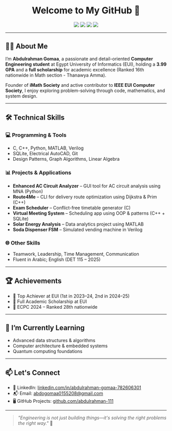 
<h1 align="center">Welcome to My GitHub 👋</h1>

<p align="center">
  <img src="https://img.shields.io/badge/Competitive_Programming-%23008ECC?style=flat-square&logo=codeforces&logoColor=white"/>
  <img src="https://img.shields.io/badge/Circuit_Analysis-%23008080?style=flat-square&logo=python&logoColor=white"/>
  <img src="https://img.shields.io/badge/Problem_Solving-strong-blue?style=flat-square&logo=leetcode&logoColor=white"/>
  <img src="https://img.shields.io/badge/Leadership-%23FFD700?style=flat-square&logo=googlegroups&logoColor=black"/>
</p>

---

## 🧑‍💼 About Me

I’m **Abdulrahman Gomaa**, a passionate and detail-oriented **Computer Engineering student** at Egypt University of Informatics (EUI), holding a **3.99 GPA** and a **full scholarship** for academic excellence (Ranked 16th nationwide in Math section - Thanawya Amma).

Founder of **iMath Society** and active contributor to **IEEE EUI Computer Society**, I enjoy exploring problem-solving through code, mathematics, and system design.

---

## 🛠 Technical Skills

### 💻 Programming & Tools
- C, C++, Python, MATLAB, Verilog
- SQLite, Electrical AutoCAD, Git
- Design Patterns, Graph Algorithms, Linear Algebra

### 📊 Projects & Applications
- **Enhanced AC Circuit Analyzer** – GUI tool for AC circuit analysis using MNA (Python)
- **Route4Me** – CLI for delivery route optimization using Dijkstra & Prim (C++)
- **Exam Scheduler** – Conflict-free timetable generator (C)
- **Virtual Meeting System** – Scheduling app using OOP & patterns (C++ + SQLite)
- **Solar Energy Analysis** – Data analytics project using MATLAB
- **Soda Dispenser FSM** – Simulated vending machine in Verilog

### 🌐 Other Skills
- Teamwork, Leadership, Time Management, Communication
- Fluent in Arabic; English (DET 115 – 2025)

---

## 🏆 Achievements

- 🥇 Top Achiever at EUI (1st in 2023–24, 2nd in 2024–25)
- 🥈 Full Academic Scholarship at EUI
- 🏅 ECPC 2024 – Ranked 28th nationwide

---

## 🌱 I’m Currently Learning
- Advanced data structures & algorithms
- Computer architecture & embedded systems
- Quantum computing foundations

---

## 📫 Let's Connect

- 💼 LinkedIn: [linkedin.com/in/abdulrahman-gomaa-782606301](https://www.linkedin.com/in/abdulrahman-gomaa-782606301)
- 📬 Email: abdogomaa0155208@gmail.com
- 🖥 GitHub Projects: [github.com/abdulrahman-111](https://github.com/abdulrahman-111)

---

> _"Engineering is not just building things—it's solving the right problems the right way."_ 🚀
